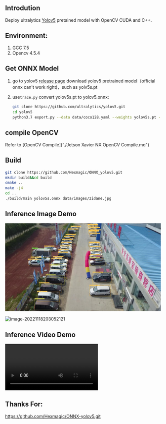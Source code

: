 ## Introdution

Deploy ultralytics [Yolov5](https://github.com/ultralytics/yolov5.git) pretained model with OpenCV CUDA and C++.



## Environment:

1. GCC 7.5
2. Opencv 4.5.4



## Get ONNX Model 

1. go to  yolov5 [release page](https://github.com/ultralytics/yolov5/releases) download yolov5 pretrained model（official onnx can't work right)，such as yolv5s.pt

2. use`trace.py` convert yolov5s.pt to yolov5.onnx:

    ```bash
    git clone https://github.com/ultralytics/yolov5.git
    cd yolov5
    python3.7 export.py --data data/coco128.yaml --weights yolov5s.pt --include onnx
    ```



## compile OpenCV

Refer to [OpenCV Compile](“./Jetson Xavier NX OpenCV Compile.md")



## Build 

```bash
git clone https://github.com/Hexmagic/ONNX_yolov5.git
mkdir build&&cd build
cmake ..
make -j4
cd ..
./build/main yolov5s.onnx data/images/zidane.jpg
```



## Inference Image Demo

<div align="center">
<img src="assets/output.jpg">
</div>

![image-20221118203052121](https://typora-images-1302473945.cos.ap-chengdu.myqcloud.com/images/202211182030150.png)



## Inference Video Demo

<video controls autoplay name="media"><source src="assets/result_1.mp4" type="video/mp4"></video>



## Thanks For:

https://github.com/Hexmagic/ONNX-yolov5.git
